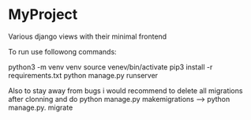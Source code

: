 # MyProject
Various django views with their minimal frontend

To run use followong commands:

python3 -m venv venv
source venev/bin/activate
pip3 install -r requirements.txt
python manage.py runserver


Also to stay away from bugs i would recommend to delete all migrations after clonning and do 
python manage.py makemigrations --> python manage.py. migrate
